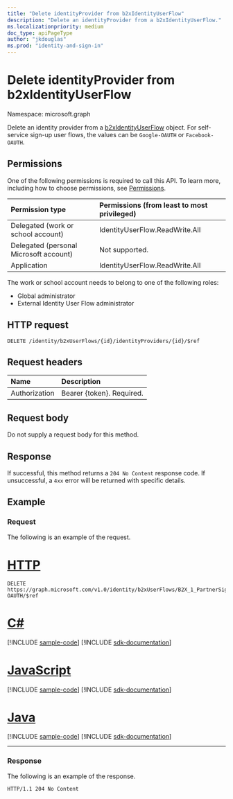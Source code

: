 ```yaml
---
title: "Delete identityProvider from b2xIdentityUserFlow"
description: "Delete an identityProvider from a b2xIdentityUserFlow."
ms.localizationpriority: medium
doc_type: apiPageType
author: "jkdouglas"
ms.prod: "identity-and-sign-in"
---
```


# Delete identityProvider from b2xIdentityUserFlow

Namespace: microsoft.graph

Delete an identity provider from a [b2xIdentityUserFlow](../resources/b2xidentityuserflow.md) object. For self-service sign-up user flows, the values can be `Google-OAUTH` or `Facebook-OAUTH`.

## Permissions

One of the following permissions is required to call this API. To learn more, including how to choose permissions, see [Permissions](/graph/permissions-reference).

|Permission type      | Permissions (from least to most privileged)              |
|:--------------------|:---------------------------------------------------------|
|Delegated (work or school account)|IdentityUserFlow.ReadWrite.All|
|Delegated (personal Microsoft account)| Not supported.|
|Application| IdentityUserFlow.ReadWrite.All|

The work or school account needs to belong to one of the following roles:

* Global administrator
* External Identity User Flow administrator

## HTTP request

<!-- { "blockType": "ignored" } -->

```http
DELETE /identity/b2xUserFlows/{id}/identityProviders/{id}/$ref
```

## Request headers

|Name|Description|
|:---------------|:----------|
|Authorization|Bearer {token}. Required.|

## Request body

Do not supply a request body for this method.

## Response

If successful, this method returns a `204 No Content` response code. If unsuccessful, a `4xx` error will be returned with specific details.

## Example

### Request

The following is an example of the request.


# [HTTP](#tab/http)
<!-- {
  "blockType": "request",
  "name": "delete_b2xUserFlows_identityProviders_2",
  "sampleKeys": ["B2X_1_PartnerSignUp","Facebook-OAUTH"]
}
-->

``` http
DELETE https://graph.microsoft.com/v1.0/identity/b2xUserFlows/B2X_1_PartnerSignUp/identityProviders/Facebook-OAUTH/$ref
```

# [C#](#tab/csharp)
[!INCLUDE [sample-code](../includes/snippets/csharp/delete-b2xuserflows-identityproviders-2-csharp-snippets.md)]
[!INCLUDE [sdk-documentation](../includes/snippets/snippets-sdk-documentation-link.md)]

# [JavaScript](#tab/javascript)
[!INCLUDE [sample-code](../includes/snippets/javascript/delete-b2xuserflows-identityproviders-2-javascript-snippets.md)]
[!INCLUDE [sdk-documentation](../includes/snippets/snippets-sdk-documentation-link.md)]

# [Java](#tab/java)
[!INCLUDE [sample-code](../includes/snippets/java/delete-b2xuserflows-identityproviders-2-java-snippets.md)]
[!INCLUDE [sdk-documentation](../includes/snippets/snippets-sdk-documentation-link.md)]

---


### Response

The following is an example of the response.

<!-- {
  "blockType": "response",
  "truncated": true
} -->

```http
HTTP/1.1 204 No Content
```
